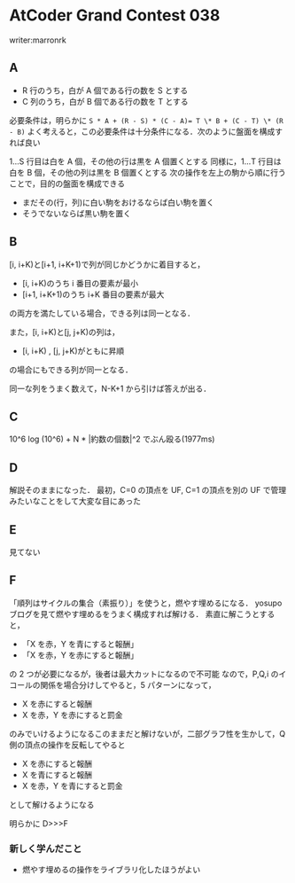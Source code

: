 # AtCoder Grand Contest 038

writer:marronrk

## A

- R 行のうち，白が A 個である行の数を S とする
- C 列のうち，白が B 個である行の数を T とする

必要条件は，明らかに `S * A + (R - S) * (C - A)= T \* B + (C - T) \* (R - B)`
よく考えると，この必要条件は十分条件になる．次のように盤面を構成すれば良い

1...S 行目は白を A 個，その他の行は黒を A 個置くとする
同様に，1...T 行目は白を B 個，その他の列は黒を B 個置くとする
次の操作を左上の駒から順に行うことで，目的の盤面を構成できる

- まだその(行，列)に白い駒をおけるならば白い駒を置く
- そうでないならば黒い駒を置く

## B

[i, i+K)と[i+1, i+K+1)で列が同じかどうかに着目すると，

- [i, i+K)のうち i 番目の要素が最小
- [i+1, i+K+1)のうち i+K 番目の要素が最大

の両方を満たしている場合，できる列は同一となる．

また，[i, i+K)と[j, j+K)の列は，

- [i, i+K) , [j, j+K)がともに昇順

の場合にもできる列が同一となる．

同一な列をうまく数えて，N-K+1 から引けば答えが出る．

## C

10^6 log (10^6) + N \* |約数の個数|^2
でぶん殴る(1977ms)

## D

解説そのままになった．
最初，C=0 の頂点を UF, C=1 の頂点を別の UF で管理
みたいなことをして大変な目にあった

## E

見てない

## F

「順列はサイクルの集合（素振り）」を使うと，燃やす埋めるになる．
yosupo ブログを見て燃やす埋めるをうまく構成すれば解ける．
素直に解こうとすると，

- 「X を赤，Y を青にすると報酬」
- 「X を赤，Y を赤にすると報酬」

の 2 つが必要になるが，後者は最大カットになるので不可能
なので，P,Q,i のイコールの関係を場合分けしてやると，5 パターンになって，

- X を赤にすると報酬
- X を赤，Y を赤にすると罰金

のみでいけるようになるこのままだと解けないが，二部グラフ性を生かして，Q 側の頂点の操作を反転してやると

- X を赤にすると報酬
- X を青にすると報酬
- X を赤，Y を青にすると罰金

として解けるようになる

明らかに D>>>F

### 新しく学んだこと

- 燃やす埋めるの操作をライブラリ化したほうがよい

